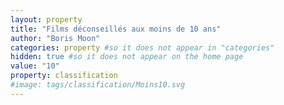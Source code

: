 ```yaml
---
layout: property
title: "Films déconseillés aux moins de 10 ans"
author: "Boris Moon"
categories: property #so it does not appear in "categories"
hidden: true #so it does not appear on the home page
value: "10"
property: classification
#image: tags/classification/Moins10.svg
---
```

